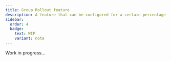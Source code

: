 ```yaml
---
title: Group Rollout feature
description: A feature that can be configured for a certain percentage of users per group.
sidebar:
  order: 4
  badge:
    text: WIP
    variant: note
---
```


Work in progress...

